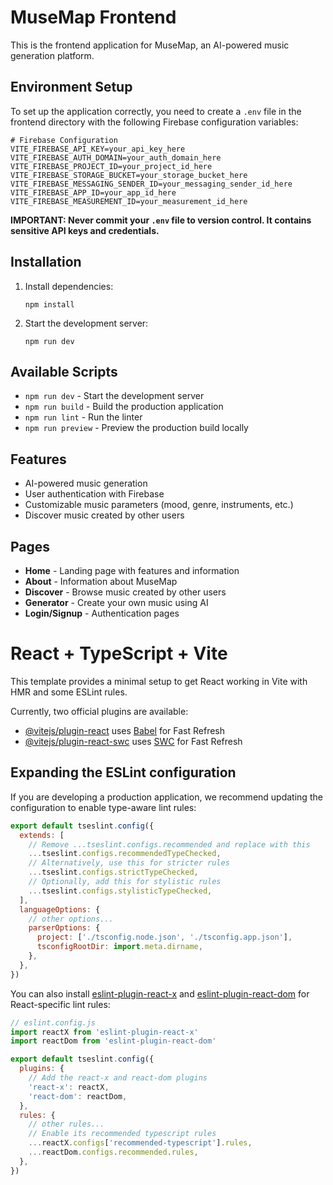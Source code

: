 # MuseMap Frontend

This is the frontend application for MuseMap, an AI-powered music generation platform.

## Environment Setup

To set up the application correctly, you need to create a `.env` file in the frontend directory with the following Firebase configuration variables:

```
# Firebase Configuration
VITE_FIREBASE_API_KEY=your_api_key_here
VITE_FIREBASE_AUTH_DOMAIN=your_auth_domain_here
VITE_FIREBASE_PROJECT_ID=your_project_id_here
VITE_FIREBASE_STORAGE_BUCKET=your_storage_bucket_here
VITE_FIREBASE_MESSAGING_SENDER_ID=your_messaging_sender_id_here
VITE_FIREBASE_APP_ID=your_app_id_here
VITE_FIREBASE_MEASUREMENT_ID=your_measurement_id_here
```

**IMPORTANT: Never commit your `.env` file to version control. It contains sensitive API keys and credentials.**

## Installation

1. Install dependencies:
   ```
   npm install
   ```

2. Start the development server:
   ```
   npm run dev
   ```

## Available Scripts

- `npm run dev` - Start the development server
- `npm run build` - Build the production application
- `npm run lint` - Run the linter
- `npm run preview` - Preview the production build locally

## Features

- AI-powered music generation
- User authentication with Firebase
- Customizable music parameters (mood, genre, instruments, etc.)
- Discover music created by other users

## Pages

- **Home** - Landing page with features and information
- **About** - Information about MuseMap
- **Discover** - Browse music created by other users
- **Generator** - Create your own music using AI
- **Login/Signup** - Authentication pages

# React + TypeScript + Vite

This template provides a minimal setup to get React working in Vite with HMR and some ESLint rules.

Currently, two official plugins are available:

- [@vitejs/plugin-react](https://github.com/vitejs/vite-plugin-react/blob/main/packages/plugin-react) uses [Babel](https://babeljs.io/) for Fast Refresh
- [@vitejs/plugin-react-swc](https://github.com/vitejs/vite-plugin-react/blob/main/packages/plugin-react-swc) uses [SWC](https://swc.rs/) for Fast Refresh

## Expanding the ESLint configuration

If you are developing a production application, we recommend updating the configuration to enable type-aware lint rules:

```js
export default tseslint.config({
  extends: [
    // Remove ...tseslint.configs.recommended and replace with this
    ...tseslint.configs.recommendedTypeChecked,
    // Alternatively, use this for stricter rules
    ...tseslint.configs.strictTypeChecked,
    // Optionally, add this for stylistic rules
    ...tseslint.configs.stylisticTypeChecked,
  ],
  languageOptions: {
    // other options...
    parserOptions: {
      project: ['./tsconfig.node.json', './tsconfig.app.json'],
      tsconfigRootDir: import.meta.dirname,
    },
  },
})
```

You can also install [eslint-plugin-react-x](https://github.com/Rel1cx/eslint-react/tree/main/packages/plugins/eslint-plugin-react-x) and [eslint-plugin-react-dom](https://github.com/Rel1cx/eslint-react/tree/main/packages/plugins/eslint-plugin-react-dom) for React-specific lint rules:

```js
// eslint.config.js
import reactX from 'eslint-plugin-react-x'
import reactDom from 'eslint-plugin-react-dom'

export default tseslint.config({
  plugins: {
    // Add the react-x and react-dom plugins
    'react-x': reactX,
    'react-dom': reactDom,
  },
  rules: {
    // other rules...
    // Enable its recommended typescript rules
    ...reactX.configs['recommended-typescript'].rules,
    ...reactDom.configs.recommended.rules,
  },
})
```
